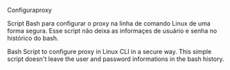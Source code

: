 Configuraproxy

Script Bash para configurar o proxy na linha de comando Linux de uma forma segura. Esse script não deixa as informaçes de usuário e senha no histórico do bash. 

Bash Script to configure proxy in Linux CLI in a secure way. This simple script doesn't leave the user and password informations in the bash history.
